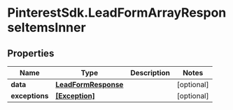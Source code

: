 # PinterestSdk.LeadFormArrayResponseItemsInner

## Properties

Name | Type | Description | Notes
------------ | ------------- | ------------- | -------------
**data** | [**LeadFormResponse**](LeadFormResponse.md) |  | [optional] 
**exceptions** | [**[Exception]**](Exception.md) |  | [optional] 


